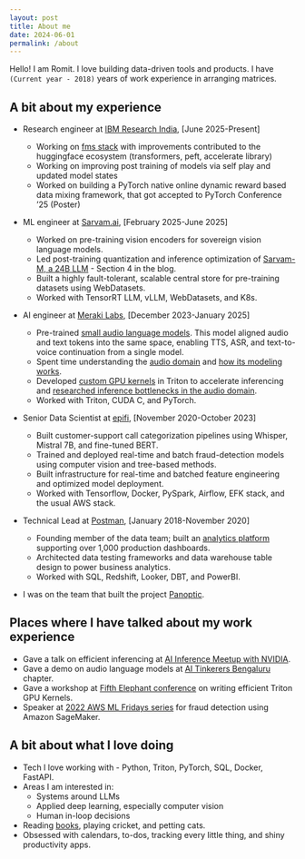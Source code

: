 ```yaml
---
layout: post
title: About me
date: 2024-06-01
permalink: /about
---
```


Hello! I am Romit. I love building data-driven tools and products. I have `(Current year - 2018)` years of work experience in arranging matrices.

## A bit about my experience

- Research engineer at [IBM Research India](https://research.ibm.com/), [June 2025-Present]
    - Working on [fms stack](https://github.com/foundation-model-stack) with improvements contributed to the huggingface ecosystem (transformers, peft, accelerate library)
    - Working on improving post training of models via self play and updated model states
    - Worked on building a PyTorch native online dynamic reward based data mixing framework, that got accepted to PyTorch Conference ’25 (Poster)
- ML engineer at [Sarvam.ai](https://www.sarvam.ai/), [February 2025-June 2025]
    - Worked on pre-training vision encoders for sovereign vision language models.
    - Led post-training quantization and inference optimization of [Sarvam-M, a 24B LLM](https://www.sarvam.ai/blogs/sarvam-m) - Section 4 in the blog.
    - Built a highly fault-tolerant, scalable central store for pre-training datasets using WebDatasets.
    - Worked with TensorRT LLM, vLLM, WebDatasets, and K8s.

- AI engineer at [Meraki Labs](https://www.merakilabs.com/), [December 2023-January 2025]
    - Pre-trained [small audio language models](https://huggingface.co/11mlabs/indri-0.1-124m-tts). This model aligned audio and text tokens into the same space, enabling TTS, ASR, and text-to-voice continuation from a single model.
    - Spent time understanding the [audio domain](https://pypi.org/project/audiotoken/) and [how its modeling works](https://www.indrivoice.ai/blog/2024-11-19-audio-modelling).
    - Developed [custom GPU kernels](https://github.com/indri-voice/vit.triton) in Triton to accelerate inferencing and [researched inference bottlenecks in the audio domain](https://github.com/romitjain/gpt-benchmark).
    - Worked with Triton, CUDA C, and PyTorch.

- Senior Data Scientist at [epifi](https://fi.money/), [November 2020-October 2023]
    - Built customer-support call categorization pipelines using Whisper, Mistral 7B, and fine-tuned BERT.
    - Trained and deployed real-time and batch fraud-detection models using computer vision and tree-based methods.
    - Built infrastructure for real-time and batched feature engineering and optimized model deployment.
    - Worked with Tensorflow, Docker, PySpark, Airflow, EFK stack, and the usual AWS stack.

- Technical Lead at [Postman](https://www.postman.com/), [January 2018-November 2020]
    - Founding member of the data team; built an [analytics platform](https://medium.com/better-practices/api-driven-analytics-d980b28cb15e) supporting over 1,000 production dashboards.
    - Architected data testing frameworks and data warehouse table design to power business analytics.
    - Worked with SQL, Redshift, Looker, DBT, and PowerBI.

- I was on the team that built the project [Panoptic](https://panoptic.in).

## Places where I have talked about my work experience

- Gave a talk on efficient inferencing at [AI Inference Meetup with NVIDIA](https://www.meetup.com/futureofdata-bangalore/events/306677681/).
- Gave a demo on audio language models at [AI Tinkerers Bengaluru](https://bengaluru.aitinkerers.org/talks/rsvp_2eKJ-4Lkk5E) chapter.
- Gave a workshop at [Fifth Elephant conference](http://has.gy/dQUb) on writing efficient Triton GPU Kernels.
- Speaker at [2022 AWS ML Fridays series](https://pages.awscloud.com/ml-fridays-reg-2022.html) for fraud detection using Amazon SageMaker.

## A bit about what I love doing

- Tech I love working with - Python, Triton, PyTorch, SQL, Docker, FastAPI.
- Areas I am interested in:
    - Systems around LLMs
    - Applied deep learning, especially computer vision
    - Human in-loop decisions
- Reading [books](https://www.goodreads.com/user/show/100308617-romit), playing cricket, and petting cats.
- Obsessed with calendars, to-dos, tracking every little thing, and shiny productivity apps.
